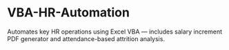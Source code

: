 # VBA-HR-Automation
Automates key HR operations using Excel VBA — includes salary increment PDF generator and attendance-based attrition analysis.
